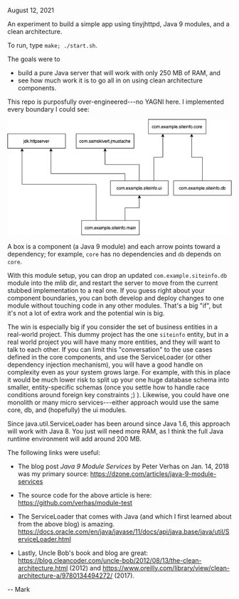 August 12, 2021


An experiment to build a simple app using tinyjhttpd, Java 9 modules, 
and a clean architecture.

To run, type `make; ./start.sh`.

The goals were to
* build a pure Java server that will work with only 250 MB of RAM, and
* see how much work it is to go all in on using clean architecture components.

This repo is purposfully over-engineered---no YAGNI here.  I implemented every 
boundary I could see:

![](docs/dependencies.png)

A box is a component (a Java 9 module) and each arrow points toward a 
dependency; for example,
`core` has no dependencies
and `db` depends on `core`.

With 
this module setup, 
you can drop an updated `com.example.siteinfo.db` module into the
mlib dir, and 
restart the server to move from the current stubbed implementation
to a real one.  If you guess right about your 
component boundaries, you can both develop and deploy changes to one 
module without touching code in any other modules.  That's a big "if",
but it's not a lot of extra work 
and the potential win is big.

The win is especially big if you consider the set of business entities in a real-world
project. This dummy project 
has the one `siteinfo` entity, 
but in a real world project you will have many more entities, and they 
will want to talk to each
other.  If you can limit this "conversation" to the use cases defined in the
core components, and use the ServiceLoader (or other dependency injection 
mechanism),
you will have a good handle on complexity even as your 
system grows large.  For example, with this in place it would be much 
lower risk
to  split up your one huge database schema into smaller, entity-specific 
schemas (once you settle how to handle race conditions around 
foreign key constraints  ;)
). Likewise,  you could
have one monolith or many micro services---either approach would use the
same core, db, and (hopefully) the ui modules.

Since java.util.ServiceLoader
has been around since Java 1.6, this approach will work with Java 8.  You just
will need more RAM, as I think the full Java runtime environment
will add around 200 MB.

The following links were useful:

  * The blog post _Java 9 Module Services_ by Peter Verhas on Jan. 14, 2018 was my 
    primary source: https://dzone.com/articles/java-9-module-services

  * The source code for the above article is here: https://github.com/verhas/module-test

  * The ServiceLoader that comes with Java (and which I first learned about from the 
    above blog) is amazing.
  https://docs.oracle.com/en/java/javase/11/docs/api/java.base/java/util/ServiceLoader.html

  * Lastly, Uncle Bob's book and blog are great: 
https://blog.cleancoder.com/uncle-bob/2012/08/13/the-clean-architecture.html (2012) 
and https://www.oreilly.com/library/view/clean-architecture-a/9780134494272/ (2017).

-- Mark
